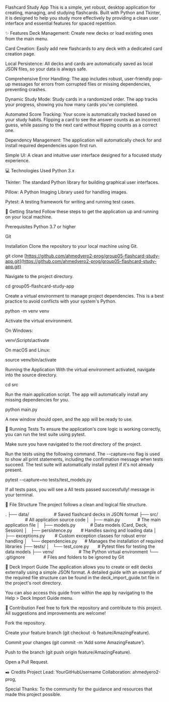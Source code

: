 Flashcard Study App
This is a simple, yet robust, desktop application for creating, managing, and studying flashcards. Built with Python and Tkinter, it is designed to help you study more effectively by providing a clean user interface and essential features for spaced repetition.

✨ Features
Deck Management: Create new decks or load existing ones from the main menu.

Card Creation: Easily add new flashcards to any deck with a dedicated card creation page.

Local Persistence: All decks and cards are automatically saved as local JSON files, so your data is always safe.

Comprehensive Error Handling: The app includes robust, user-friendly pop-up messages for errors from corrupted files or missing dependencies, preventing crashes.

Dynamic Study Mode: Study cards in a randomized order. The app tracks your progress, showing you how many cards you've completed.

Automated Score Tracking: Your score is automatically tracked based on your study habits. Flipping a card to see the answer counts as an incorrect guess, while passing to the next card without flipping counts as a correct one.

Dependency Management: The application will automatically check for and install required dependencies upon first run.

Simple UI: A clean and intuitive user interface designed for a focused study experience.

💻 Technologies Used
Python 3.x

Tkinter: The standard Python library for building graphical user interfaces.

Pillow: A Python Imaging Library used for handling images.

Pytest: A testing framework for writing and running test cases.

🚀 Getting Started
Follow these steps to get the application up and running on your local machine.

Prerequisites
Python 3.7 or higher

Git

Installation
Clone the repository to your local machine using Git.

git clone [https://github.com/ahmedyero2-prog/group05-flashcard-study-app.git](https://github.com/ahmedyero2-prog/group05-flashcard-study-app.git)


Navigate to the project directory.

cd group05-flashcard-study-app


Create a virtual environment to manage project dependencies. This is a best practice to avoid conflicts with your system's Python.

python -m venv venv


Activate the virtual environment.

On Windows:

venv\Scripts\activate


On macOS and Linux:

source venv/bin/activate


Running the Application
With the virtual environment activated, navigate into the source directory.

cd src


Run the main application script. The app will automatically install any missing dependencies for you.

python main.py


A new window should open, and the app will be ready to use.

🏃 Running Tests
To ensure the application's core logic is working correctly, you can run the test suite using pytest.

Make sure you have navigated to the root directory of the project.

Run the tests using the following command. The --capture=no flag is used to show all print statements, including the confirmation message when tests succeed. The test suite will automatically install pytest if it's not already present.

pytest --capture=no tests/test_models.py


If all tests pass, you will see a All tests passed successfully! message in your terminal.

📂 File Structure
The project follows a clean and logical file structure.

.
├── data/                    # Saved flashcard decks in JSON format
├── src/                     # All application source code
│   ├── main.py              # The main application file
│   ├── models.py            # Data models (Card, Deck, Session)
│   ├── persistence.py       # Handles saving and loading data
│   ├── exceptions.py        # Custom exception classes for robust error handling
│   └── dependencies.py      # Manages the installation of required libraries
├── tests/
│   └── test_core.py       # Pytest files for testing the data models
├── venv/                    # The Python virtual environment
└── .gitignore               # Files and folders to be ignored by Git

📖 Deck Import Guide
The application allows you to create or edit decks externally using a simple JSON format. A detailed guide with an example of the required file structure can be found in the deck_import_guide.txt file in the project's root directory.

You can also access this guide from within the app by navigating to the Help > Deck Import Guide menu.

🤝 Contribution
Feel free to fork the repository and contribute to this project. All suggestions and improvements are welcome!

Fork the repository.

Create your feature branch (git checkout -b feature/AmazingFeature).

Commit your changes (git commit -m 'Add some AmazingFeature').

Push to the branch (git push origin feature/AmazingFeature).

Open a Pull Request.

✒️ Credits
Project Lead: YourGitHubUsername
Collaboration: ahmedyero2-prog,

Special Thanks: To the community for the guidance and resources that made this project possible.
